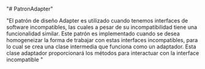 "# PatronAdapter" 

"El patrón de diseño Adapter es utilizado cuando tenemos
interfaces de software incompatibles, las cuales a pesar de su
incompatibilidad tiene una funcionalidad similar. Este patrón es
implementado cuando se desea homogeneizar la forma de
trabajar con estas interfaces incompatibles, para lo cual se crea
una clase intermedia que funciona como un adaptador. Esta clase
adaptador proporcionará los métodos para interactuar con la
interface incompatible
"